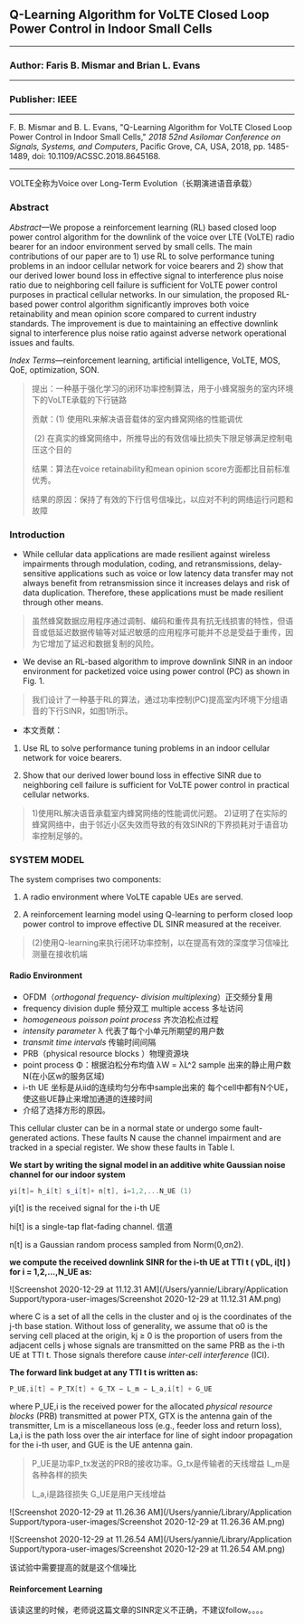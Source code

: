 ## Q-Learning Algorithm for VoLTE Closed Loop Power Control in Indoor Small Cells

---

### Author: Faris B. Mismar and Brian L. Evans

---

### Publisher: IEEE    

---

F. B. Mismar and B. L. Evans, "Q-Learning Algorithm for VoLTE Closed Loop Power Control in Indoor Small Cells," *2018 52nd Asilomar Conference on Signals, Systems, and Computers*, Pacific Grove, CA, USA, 2018, pp. 1485-1489, doi: 10.1109/ACSSC.2018.8645168.

---

VOLTE全称为Voice over Long-Term Evolution（长期演进语音承载）

### Abstract

*Abstract*—We propose a reinforcement learning (RL) based closed loop power control algorithm for the downlink of the voice over LTE (VoLTE) radio bearer for an indoor environment served by small cells. The main contributions of our paper are to 1) use RL to solve performance tuning problems in an indoor cellular network for voice bearers and 2) show that our derived lower bound loss in effective signal to interference plus noise ratio due to neighboring cell failure is sufficient for VoLTE power control purposes in practical cellular networks. In our simulation, the proposed RL-based power control algorithm significantly improves both voice retainability and mean opinion score compared to current industry standards. The improvement is due to maintaining an effective downlink signal to interference plus noise ratio against adverse network operational issues and faults.

*Index Terms*—reinforcement learning, artificial intelligence, VoLTE, MOS, QoE, optimization, SON.

> 提出：一种基于强化学习的闭环功率控制算法，用于小蜂窝服务的室内环境下的VoLTE承载的下行链路
>
> 贡献：(1) 使用RL来解决语音载体的室内蜂窝网络的性能调优
>
> ​		  (2) 在真实的蜂窝网络中，所推导出的有效信噪比损失下限足够满足控制电压这个目的
>
> 结果：算法在voice retainability和mean opinion score方面都比目前标准优秀。
>
> 结果的原因：保持了有效的下行信号信噪比，以应对不利的网络运行问题和故障

### Introduction

* While cellular data applications are made resilient against wireless impairments through modulation, coding, and retransmissions, delay-sensitive applications such as voice or low latency data transfer may not always benefit from retransmission since it increases delays and risk of data duplication. Therefore, these applications must be made resilient through other means.

> 虽然蜂窝数据应用程序通过调制、编码和重传具有抗无线损害的特性，但语音或低延迟数据传输等对延迟敏感的应用程序可能并不总是受益于重传，因为它增加了延迟和数据复制的风险。

* We devise an RL-based algorithm to improve downlink SINR in an indoor environment for packetized voice using power control (PC) as shown in Fig. 1. 

> 我们设计了一种基于RL的算法，通过功率控制(PC)提高室内环境下分组语音的下行SINR，如图1所示。

* 本文贡献：

1)   Use RL to solve performance tuning problems in an indoor cellular network for voice bearers.

2)   Show that our derived lower bound loss in effective SINR due to neighboring cell failure is sufficient for VoLTE power control in practical cellular networks.

>1)使用RL解决语音承载室内蜂窝网络的性能调优问题。
>2)证明了在实际的蜂窝网络中，由于邻近小区失效而导致的有效SINR的下界损耗对于语音功率控制足够的。



### SYSTEM MODEL

The system comprises two components:

1)  A radio environment where VoLTE capable UEs are served.

2)  A reinforcement learning model using Q-learning to perform closed loop power control to improve effective DL SINR measured at the receiver.

> (2)使用Q-learning来执行闭环功率控制，以在提高有效的深度学习信噪比测量在接收机端

#### Radio Environment

* OFDM（*orthogonal frequency- division multiplexing*）正交频分复用
* frequency division duple 频分双工    multiple access 多址访问
* *homogeneous poisson point process* 齐次泊松点过程
* *intensity parameter* λ 代表了每个小单元所期望的用户数
* *transmit time intervals* 传输时间间隔
* PRB（physical resource blocks ）物理资源块
* point process Φ：根据泊松分布均值 λW = λL^2 sample 出来的静止用户数N(在小区w的服务区域)
* i-th UE 坐标是从iid的连续均匀分布中sample出来的  每个cell中都有N个UE，使这些UE静止来增加通道的连接时间
* 介绍了选择方形的原因。

This cellular cluster can be in a normal state or undergo some fault-generated actions. These faults N cause the channel impairment and are tracked in a special register. We show these faults in Table I.

**We start by writing the signal model in an additive white Gaussian noise channel for our indoor system**

```c++
yi[t]= h_i[t] s_i[t]+ n[t], i=1,2,...N_UE (1)
```

yi[t] is the received signal for the i-th UE

hi[t] is a single-tap flat-fading channel. 信道

n[t] is a Gaussian random process sampled from Norm(0,σn2).

**we compute the received downlink SINR for the i-th UE at TTI t ( γDL, i[t] ) for i = 1,2,...,N_UE as:**

![Screenshot 2020-12-29 at 11.12.31 AM](/Users/yannie/Library/Application Support/typora-user-images/Screenshot 2020-12-29 at 11.12.31 AM.png)

where C is a set of all the cells in the cluster and oj is the coordinates of the j-th base station. Without loss of generality, we assume that o0 is the serving cell placed at the origin, kj ≥ 0 is the proportion of users from the adjacent cells j whose signals are transmitted on the same PRB as the i-th UE at TTI t. Those signals therefore cause *inter-cell interference* (ICI).

**The forward link budget at any TTI t is written as:**

```c++
P_UE,i[t] = P_TX[t] + G_TX − L_m − L_a,i[t] + G_UE 
```

where P_UE,i  is the received power for the allocated *physical resource blocks* (PRB) transmitted at power PTX, GTX is the antenna gain of the transmitter, Lm is a miscellaneous loss (e.g., feeder loss and return loss), La,i is the path loss over the air interface for line of sight indoor propagation for the i-th user, and GUE is the UE antenna gain.

> P_UE是功率P_tx发送的PRB的接收功率。G_tx是传输者的天线增益  L_m是各种各样的损失
>
> L_a,i是路径损失  G_UE是用户天线增益

![Screenshot 2020-12-29 at 11.26.36 AM](/Users/yannie/Library/Application Support/typora-user-images/Screenshot 2020-12-29 at 11.26.36 AM.png)

![Screenshot 2020-12-29 at 11.26.54 AM](/Users/yannie/Library/Application Support/typora-user-images/Screenshot 2020-12-29 at 11.26.54 AM.png)

该试验中需要提高的就是这个信噪比

#### Reinforcement Learning

该读这里的时候，老师说这篇文章的SINR定义不正确，不建议follow。。。。















